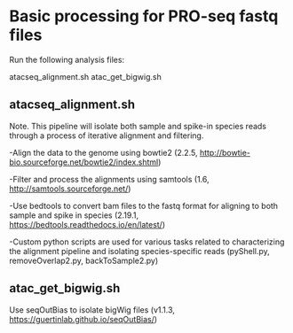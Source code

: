 
# Basic processing for PRO-seq fastq files

Run the following analysis files:

atacseq_alignment.sh
atac_get_bigwig.sh

## atacseq_alignment.sh

Note. This pipeline will isolate both sample and spike-in species reads through a process of iterative alignment and filtering.

-Align the data to the genome using bowtie2 (2.2.5, http://bowtie-bio.sourceforge.net/bowtie2/index.shtml)

-Filter and process the alignments using samtools (1.6, http://samtools.sourceforge.net/)

-Use bedtools to convert bam files to the fastq format for aligning to both sample and spike in species (2.19.1, https://bedtools.readthedocs.io/en/latest/)

-Custom python scripts are used for various tasks related to characterizing the alignment pipeline and isolating species-specific reads (pyShell.py, removeOverlap2.py, backToSample2.py)

## atac_get_bigwig.sh

Use seqOutBias to isolate bigWig files (v1.1.3, https://guertinlab.github.io/seqOutBias/)
